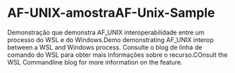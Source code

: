 # <a name="af-unix-sample"></a><span data-ttu-id="8a671-101">AF-UNIX-amostra</span><span class="sxs-lookup"><span data-stu-id="8a671-101">AF-Unix-Sample</span></span>

<span data-ttu-id="8a671-102">Demonstração que demonstra AF_UNIX interoperabilidade entre um processo do WSL e do Windows.</span><span class="sxs-lookup"><span data-stu-id="8a671-102">Demo demonstrating AF_UNIX interop between a WSL and Windows process.</span></span> <span data-ttu-id="8a671-103">Consulte o blog de linha de comando do WSL para obter mais informações sobre o recurso.</span><span class="sxs-lookup"><span data-stu-id="8a671-103">COnsult the WSL Commandline blog for more information on the feature.</span></span>